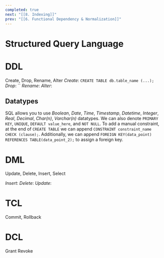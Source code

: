 ```yaml
---
completed: true
next: "[[8. Indexing]]"
prev: "[[6. Functional Dependency & Normalization]]"
---
```

# Structured Query Language

# DDL
Create, Drop, Rename, Alter
*Create*: `CREATE TABLE db.table_name (...);`
*Drop*: ``
*Rename*: 
*Alter*: 
## Datatypes
SQL allows you to use *Boolean*, *Date*, *Time*, *Timestamp*, *Datetime*, *Integer*, *Real*, *Decimal*, *Char(n)*, *Varchar(n)* datatypes. We can also denote `PRIMARY KEY`, `UNIQUE`, `DEFAULT value_here`, and `NOT NULL`. To add a manual constraint, at the end of `CREATE TABLE` we can append `CONSTRAINT constraint_name CHECK (clause);`. Additionally, we can append `FOREIGN KEY(data_point) REFERENCES TABLE(data_point_2);` to assign a foreign key. 
# DML
Update, Delete, Insert, Select

*Insert*: 
*Delete*:
*Update*:
# TCL
Commit, Rollback
# DCL
Grant Revoke